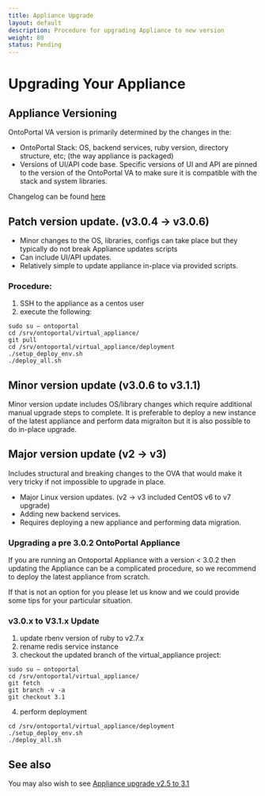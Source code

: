 ```yaml
---
title: Appliance Upgrade
layout: default
description: Procedure for upgrading Appliance to new version
weight: 80
status: Pending
---
```

# Upgrading Your Appliance

## Appliance Versioning

OntoPortal VA version is primarily determined by the changes in the:
 - OntoPortal Stack: OS, backend services, ruby version, directory structure, etc; (the way appliance is packaged)
 - Versions of UI/API code base.
Specific versions of UI and API are pinned to the version of the OntoPortal VA to make sure it is compatible with the stack and system libraries.

Changelog can be found [here](https://github.com/ncbo/virtual_appliance/blob/main/CHANGELOG.md)

## Patch version update. (v3.0.4 -> v3.0.6)

  - Minor changes to the OS, libraries, configs can take place but they typically do not break Appliance updates scripts   
  - Can include UI/API updates.  
  - Relatively simple to update appliance in-place via provided scripts. 

### Procedure:
1. SSH to the appliance as a centos user 
2. execute the following:

```
sudo su – ontoportal
cd /srv/ontoportal/virtual_appliance/
git pull
cd /srv/ontoportal/virtual_appliance/deployment
./setup_deploy_env.sh
./deploy_all.sh
```

## Minor version update (v3.0.6 to v3.1.1)

Minor version update includes OS/library changes which require additional manual upgrade steps to complete.  It is preferable to deploy a new instance of the latest appliance and perform data migraiton but it is also possible to do in-place upgrade.

## Major version update (v2 -> v3)

Includes structural and breaking changes to the OVA that would make it very tricky if not impossible to upgrade in place.
 - Major Linux version updates. (v2 -> v3 included CentOS v6 to v7 upgrade)
 - Adding new backend services.
 - Requires deploying a new appliance and performing data migration.


### Upgrading a pre 3.0.2 OntoPortal Appliance

If you are running an Ontoportal Appliance with a version < 3.0.2 
then updating the Appliance can be a complicated procedure, 
so we recommend to deploy the latest appliance from scratch.  

If that is not an option for you please let us know and we could provide some tips
for your particular situation.

### v3.0.x to V3.1.x Update
1. update rbenv version of ruby to v2.7.x
2. rename redis service instance
3. checkout the updated branch of the virtual_appliance project:

```
sudo su – ontoportal
cd /srv/ontoportal/virtual_appliance/
git fetch
git branch -v -a
git checkout 3.1
```
4. perform deployment
```
cd /srv/ontoportal/virtual_appliance/deployment
./setup_deploy_env.sh
./deploy_all.sh
```

## See also

You may also wish to see [Appliance upgrade v2.5 to 3.1](../appliance_upgrade_v25_to_31)

